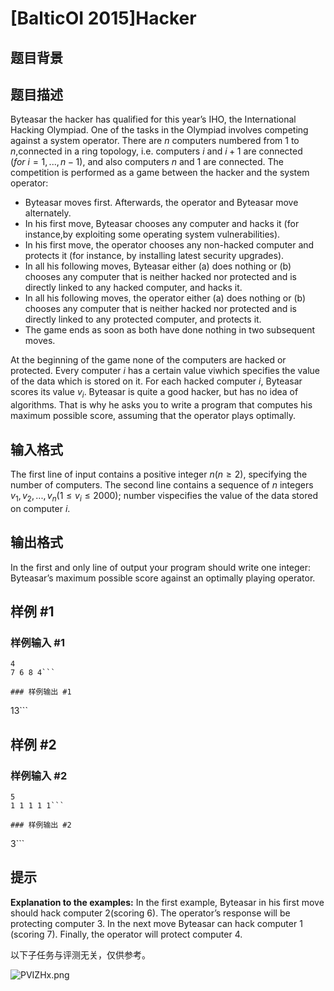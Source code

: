 # [BalticOI 2015]Hacker

## 题目背景



## 题目描述

Byteasar the hacker has qualified for this year’s IHO, the International Hacking Olympiad. One of the tasks in the Olympiad involves competing against a system operator. There are $n$ computers numbered from $1$ to $n$,connected in a ring topology, i.e. computers $i$ and $i+1$ are connected $(for \ i = 1,...,n-1)$, and also computers $n$ and $1$ are connected.
The competition is performed as a game between the hacker and the system operator:
   - Byteasar moves first. Afterwards, the operator and Byteasar move alternately.
   - In his first move, Byteasar chooses any computer and hacks it (for instance,by exploiting some operating system vulnerabilities).
   - In his first move, the operator chooses any non-hacked computer and protects it (for instance, by installing latest security upgrades).
   - In all his following moves, Byteasar either (a) does nothing or (b) chooses any computer that is neither hacked nor protected and is directly linked to any hacked computer, and hacks it.
   - In all his following moves, the operator either (a) does nothing or (b) chooses any computer that is neither hacked nor protected and is directly linked to any protected computer, and protects it.
   - The game ends as soon as both have done nothing in two subsequent moves.

At the beginning of the game none of the computers are hacked or protected.
Every computer $i$ has a certain value viwhich specifies the value of the data which is stored on it. For each hacked computer $i$, Byteasar scores its value $v_i$. Byteasar is quite a good hacker, but has no idea of algorithms.
That is why he asks you to write a program that computes his maximum possible score, assuming that the operator plays optimally.

## 输入格式

The first line of input contains a positive integer $n(n \ge 2)$, specifying the number of computers. The second line contains a sequence of $n$ integers $v_1,v_2,...,v_n(1 \le v_i \le 2000)$; number vispecifies the value of the data
stored on computer $i$.

## 输出格式

In the first and only line of output your program should write one integer: Byteasar’s maximum possible score against an optimally playing operator.

## 样例 #1

### 样例输入 #1
```
4
7 6 8 4```

### 样例输出 #1

```
13```

## 样例 #2

### 样例输入 #2
```
5
1 1 1 1 1```

### 样例输出 #2

```
3```

## 提示

**Explanation to the examples:** In the first example, Byteasar in his first move should hack computer $2$(scoring $6$). The operator’s response will be protecting computer $3$. In the next move Byteasar can hack computer $1$ (scoring $7$). Finally, the operator will protect computer $4$.

以下子任务与评测无关，仅供参考。

![PVIZHx.png](https://s1.ax1x.com/2018/07/05/PVIZHx.png)

